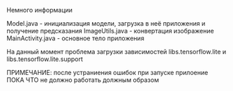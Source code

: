 Немного информации

Model.java - инициализация модели, загрузка в неё приложения и получение предсказания
ImageUtils.java - конвертация изображение 
MainActivity.java - основное тело приложения

На данный момент проблема загрузки зависимостей libs.tensorflow.lite и libs.tensorflow.lite.support

ПРИМЕЧАНИЕ: после устраниения ошибок при запуске прилоение ПОКА ЧТО не должно работать должным образом
